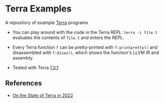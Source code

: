 Terra Examples
==============

A repository of example [Terra](http://terralang.org) programs

- You can play around with the code in the Terra REPL: `terra -i file.t`
  evaluates the contents of `file.t` and enters the REPL.

- Every Terra function `f` can be pretty-printed with `f:printpretty()` and
  disassembled with `f:disas()`, which shows the function's LLVM IR and
  assembly.

- Tested with Terra [1.0.1](https://github.com/terralang/terra/releases/tag/release-1.0.1)

References
----------

- [On the State of Terra in 2022](https://elliottslaughter.com/2022/05/state-of-terra)
